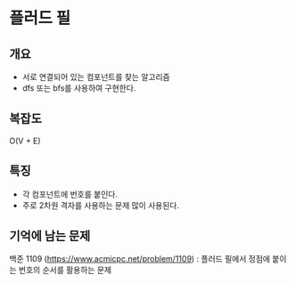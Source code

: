 
# 플러드 필

## 개요
* 서로 연결되어 있는 컴포넌트를 찾는 알고리즘
* dfs 또는 bfs를 사용하여 구현한다.

## 복잡도
O(V + E)  

## 특징
* 각 컴포넌트에 번호를 붙인다.
* 주로 2차원 격자를 사용하는 문제 많이 사용된다.

## 기억에 남는 문제
백준 1109 (https://www.acmicpc.net/problem/1109) : 플러드 필에서 정점에 붙이는 번호의 순서를 활용하는 문제
